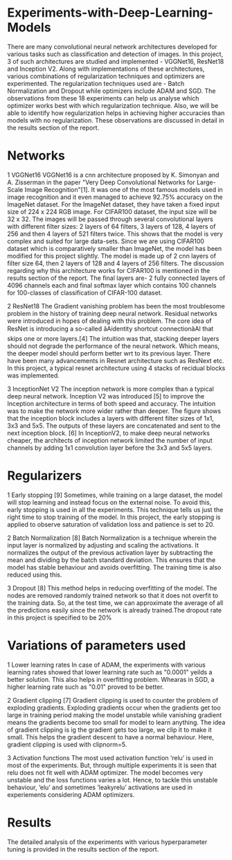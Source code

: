 # Experiments-with-Deep-Learning-Models
There are many convolutional neural network architectures developed for various tasks such as classification and detection of images. In this project, 3 of such architectures are studied and implemented - VGGNet16, ResNet18 and Inception V2. Along with implementations of these architectures, various combinations of regularization techniques and optimizers are experimented. The regularization techniques used are - Batch Normalization and Dropout while optimizers include ADAM and SGD. The observations from these 18 experiments can help us analyse which optimizer works best with which regularization technique. Also, we will be able to identify how regularization helps in achieving higher accuracies than models with no regularization. These observations are discussed in detail in the results section of the report.
# Networks
1 VGGNet16
VGGNet16 is a cnn architecture proposed by K. Simonyan and A. Zisserman in the
paper "Very Deep Convolutional Networks for Large-Scale Image Recognition"[1]. It was
one of the most famous models used in image recognition and it even managed to
achieve 92.75% accuracy on the ImageNet dataset.
For the ImageNet dataset, they have taken a fixed input size of 224 x 224 RGB image.
For CIFAR100 dataset, the input size will be 32 x 32. The images will be passed
through several convolutional layers with different filter sizes: 2 layers of 64 filters, 3
layers of 128, 4 layers of 256 and then 4 layers of 521 filters twice. This shows that the
model is very complex and suited for large data-sets. Since we are using CIFAR100
dataset which is comparatively smaller than ImageNet, the model has been modified for
this project slightly.
The model is made up of 2 cnn layers of filter size 64, then 2 layers of 128 and 4 layers
of 256 filters. The discussion regarding why this architecture works for CIFAR100 is
mentioned in the results section of the report.
The final layers are- 2 fully connected layers of 4096 channels each and final softmax
layer which contains 100 channels for 100-classes of classification of CIFAR-100 dataset.

2 ResNet18
The Gradient vanishing problem has been the most troublesome problem in the history
of training deep neural network. Residual networks were introduced in hopes of dealing
with this problem.
The core idea of ResNet is introducing a so-called âAidentity shortcut connectionâAI
that skips one or more layers.[4]
The intuition was that, stacking deeper layers should not degrade the performance of
the neural network. Which means, the deeper model should perform better wrt to its
previous layer. There have been many advancements in Resnet architecture such as
ResNext etc.
In this project, a typical resnet architecture using 4 stacks of recidual blocks was
implemented.

3 InceptionNet V2
The inception network is more complex than a typical deep neural network. Inception
V2 was introduced [5] to improve the Inception architecture in terms of both speed and
accuracy. The intuition was to make the network more wider rather than deeper.
The figure shows that the inception block includes a layers with different filter sizes of
1x1, 3x3 and 5x5. The outputs of these layers are concatenated and sent to the next
inception block. [6]
In InceptionV2, to make deep neural networks cheaper, the architects of inception
network limited the number of input channels by adding 1x1 convolution layer before
the 3x3 and 5x5 layers.

# Regularizers
1 Early stopping
[9] Sometimes, while training on a large dataset, the model will stop learning and
instead focus on the external noise. To avoid this, early stopping is used in all the
experiments. This technique tells us just the right time to stop training of the model.
In this project, the early stopping is applied to observe saturation of validation loss and
patience is set to 20.

2 Batch Normalization
[8] Batch Normalization is a technique wherein the input layer is normalized by
adjusting and scaling the activations. It normalizes the output of the previous
activation layer by subtracting the mean and dividing by the batch standard deviation.
This ensures that the model has stable behaviour and avoids overfitting. The training
time is also reduced using this.

3 Dropout
[8] This method helps in reducing overfitting of the model. The nodes are removed
randomly trained network so that it does not overfit to the training data. So, at the
test time, we can approximate the average of all the predictions easily since the network
is already trained.The dropout rate in this project is specified to be 20%

# Variations of parameters used
1 Lower learning rates
In case of ADAM, the experiments with various learning rates showed that lower
learning rate such as "0.0001" yeilds a better solution. This also helps in overfitting
problem. Whearas in SGD, a higher learning rate such as "0.01" proved to be better.

2 Gradient clipping
[7] Gradient clipping is used to counter the problem of exploding gradients. Exploding
gradients occur when the gradients get too large in training period making the model
unstable while vanishing gradient means the gradients become too small for model to
learn anything. The idea of gradient clipping is ig the gradient gets too large, we clip it
to make it small. This helps the gradient descent to have a normal behaviour. Here,
gradient clipping is used with clipnorm=5.

3 Activation functions
The most used activation function ’relu’ is used in most of the experiments. But,
through multiple experiments it is seen that relu does not fit well with ADAM
optimizer. The model becomes very unstable and the loss functions varies a lot. Hence,
to tackle this unstable behaviour, ’elu’ and sometimes ’leakyrelu’ activations are used in
experiements considering ADAM optimizers.

# Results
The detailed analysis of the experiments with various hyperparameter tuning is provided in the results section of the report.

